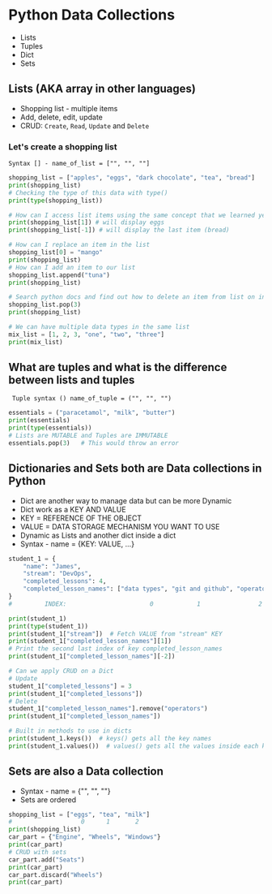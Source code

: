 # Python Data Collections

- Lists
- Tuples
- Dict
- Sets

## Lists (AKA array in other languages)

- Shopping list - multiple items
- Add, delete, edit, update
- CRUD: `Create`, `Read`, `Update` and `Delete`


### Let's create a shopping list
`Syntax [] - name_of_list = ["", "", ""]`
```python
shopping_list = ["apples", "eggs", "dark chocolate", "tea", "bread"]
print(shopping_list)
# Checking the type of this data with type()
print(type(shopping_list))

# How can I access list items using the same concept that we learned yesterday INDEXING
print(shopping_list[1]) # will display eggs
print(shopping_list[-1]) # will display the last item (bread)

# How can I replace an item in the list
shopping_list[0] = "mango"
print(shopping_list)
# How can I add an item to our list
shopping_list.append("tuna")
print(shopping_list)

# Search python docs and find out how to delete an item from list on index 3
shopping_list.pop(3)
print(shopping_list)

# We can have multiple data types in the same list
mix_list = [1, 2, 3, "one", "two", "three"]
print(mix_list)
```
## What are tuples and what is the difference between lists and tuples
` Tuple syntax () name_of_tuple = ("", "", "")`
```python
essentials = ("paracetamol", "milk", "butter")
print(essentials)
print(type(essentials))
# Lists are MUTABLE and Tuples are IMMUTABLE
essentials.pop(3)   # This would throw an error
```

## Dictionaries and Sets both are Data collections in Python

- Dict are another way to manage data but can be more Dynamic
- Dict work as a KEY AND VALUE
- KEY = REFERENCE OF THE OBJECT
- VALUE = DATA STORAGE MECHANISM YOU WANT TO USE
- Dynamic as Lists and another dict inside a dict
- Syntax - name = {KEY: VALUE, ...}

```python
student_1 = {
    "name": "James",
    "stream": "DevOps",
    "completed_lessons": 4,
    "completed_lesson_names": ["data types", "git and github", "operators", "Lists and Tuples"]
}
#         INDEX:                       0            1                2              3

print(student_1)
print(type(student_1))
print(student_1["stream"])  # Fetch VALUE from "stream" KEY
print(student_1["completed_lesson_names"][1])
# Print the second last index of key completed_lesson_names
print(student_1["completed_lesson_names"][-2])

# Can we apply CRUD on a Dict
# Update
student_1["completed_lessons"] = 3
print(student_1["completed_lessons"])
# Delete
student_1["completed_lesson_names"].remove("operators")
print(student_1["completed_lesson_names"])

# Built in methods to use in dicts
print(student_1.keys())  # keys() gets all the key names
print(student_1.values())  # values() gets all the values inside each key
```

## Sets are also a Data collection
- Syntax - name = {"", "", ""}
- Sets are ordered
```python
shopping_list = ["eggs", "tea", "milk"]
#                   0      1       2
print(shopping_list)
car_part = {"Engine", "Wheels", "Windows"}
print(car_part)
# CRUD with sets
car_part.add("Seats")
print(car_part)
car_part.discard("Wheels")
print(car_part)
```
